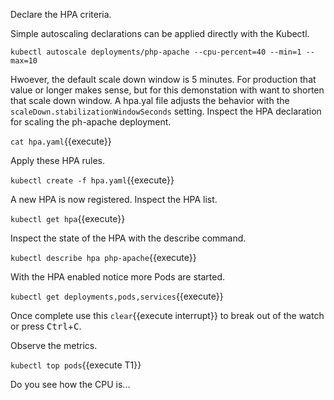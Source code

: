 Declare the HPA criteria.

Simple autoscaling declarations can be applied directly with the Kubectl.

`kubectl autoscale deployments/php-apache --cpu-percent=40 --min=1 --max=10`

Hwoever, the default scale down window is 5 minutes. For production that value or longer makes sense, but for this demonstation with want to shorten that scale down window. A hpa.yal file adjusts the behavior with the `scaleDown.stabilizationWindowSeconds` setting. Inspect the HPA declaration for scaling the ph-apache deployment.

`cat hpa.yaml`{{execute}}

Apply these HPA rules.

`kubectl create -f hpa.yaml`{{execute}}

A new HPA is now registered. Inspect the HPA list.

`kubectl get hpa`{{execute}}

Inspect the state of the HPA with the describe command.

`kubectl describe hpa php-apache`{{execute}}

With the HPA enabled notice more Pods are started.

`kubectl get deployments,pods,services`{{execute}}

Once complete use this ```clear```{{execute interrupt}} to break out of the watch or press <kbd>Ctrl</kbd>+<kbd>C</kbd>.

Observe the metrics.

`kubectl top pods`{{execute T1}}

Do you see how the CPU is...